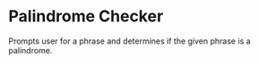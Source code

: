 # Palindrome Checker
 Prompts user for a phrase and determines if the given phrase is a palindrome.

